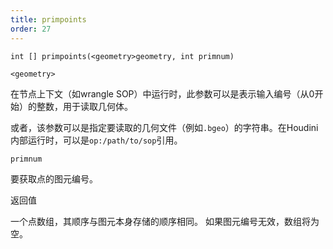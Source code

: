 ```yaml
---
title: primpoints
order: 27
---
```

`int [] primpoints(<geometry>geometry, int primnum)`

`<geometry>`

在节点上下文（如wrangle SOP）中运行时，此参数可以是表示输入编号（从0开始）的整数，用于读取几何体。

或者，该参数可以是指定要读取的几何文件（例如`.bgeo`）的字符串。在Houdini内部运行时，可以是`op:/path/to/sop`引用。

`primnum`

要获取点的图元编号。

返回值

一个点数组，其顺序与图元本身存储的顺序相同。
如果图元编号无效，数组将为空。